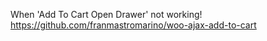 When 'Add To Cart Open Drawer' not working!
https://github.com/franmastromarino/woo-ajax-add-to-cart

